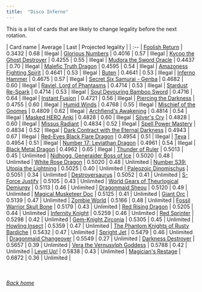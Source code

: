 ```yaml
---
title:  "Disco Inferno"
---
```


This is a list of cards that are likely to change legality before the next rotation.

| Card name | Average | Last | Projected legality |
| :-- |
[Foolish Return](https://db.ygoprodeck.com/card/?search=Foolish%20Return) | 0.3432 | 0.68 | Illegal |
[Glorious Numbers](https://db.ygoprodeck.com/card/?search=Glorious%20Numbers) | 0.4016 | 0.57 | Illegal |
[Kycoo the Ghost Destroyer](https://db.ygoprodeck.com/card/?search=Kycoo%20the%20Ghost%20Destroyer) | 0.4255 | 0.55 | Illegal |
[Mudora the Sword Oracle](https://db.ygoprodeck.com/card/?search=Mudora%20the%20Sword%20Oracle) | 0.4437 | 0.70 | Illegal |
[Malefic Truth Dragon](https://db.ygoprodeck.com/card/?search=Malefic%20Truth%20Dragon) | 0.4595 | 0.54 | Illegal |
[Amazoness Fighting Spirit](https://db.ygoprodeck.com/card/?search=Amazoness%20Fighting%20Spirit) | 0.4641 | 0.53 | Illegal |
[Buten](https://db.ygoprodeck.com/card/?search=Buten) | 0.4641 | 0.53 | Illegal |
[Inferno Hammer](https://db.ygoprodeck.com/card/?search=Inferno%20Hammer) | 0.4675 | 0.57 | Illegal |
[Secret Six Samurai - Genba](https://db.ygoprodeck.com/card/?search=Secret%20Six%20Samurai%20-%20Genba) | 0.4682 | 0.60 | Illegal |
[Raviel, Lord of Phantasms](https://db.ygoprodeck.com/card/?search=Raviel,%20Lord%20of%20Phantasms) | 0.4714 | 0.53 | Illegal |
[Stardust Re-Spark](https://db.ygoprodeck.com/card/?search=Stardust%20Re-Spark) | 0.4714 | 0.53 | Illegal |
[Soul Devouring Bamboo Sword](https://db.ygoprodeck.com/card/?search=Soul%20Devouring%20Bamboo%20Sword) | 0.4716 | 0.64 | Illegal |
[Instant Fusion](https://db.ygoprodeck.com/card/?search=Instant%20Fusion) | 0.4721 | 0.56 | Illegal |
[Piercing the Darkness](https://db.ygoprodeck.com/card/?search=Piercing%20the%20Darkness) | 0.4755 | 0.60 | Illegal |
[Humid Winds](https://db.ygoprodeck.com/card/?search=Humid%20Winds) | 0.4768 | 0.55 | Illegal |
[Mischief of the Gnomes](https://db.ygoprodeck.com/card/?search=Mischief%20of%20the%20Gnomes) | 0.4809 | 0.62 | Illegal |
[Archfiend's Awakening](https://db.ygoprodeck.com/card/?search=Archfiend's%20Awakening) | 0.4814 | 0.54 | Illegal |
[Masked HERO Anki](https://db.ygoprodeck.com/card/?search=Masked%20HERO%20Anki) | 0.4828 | 0.60 | Illegal |
[Silver's Cry](https://db.ygoprodeck.com/card/?search=Silver's%20Cry) | 0.4828 | 0.60 | Illegal |
[Missus Radiant](https://db.ygoprodeck.com/card/?search=Missus%20Radiant) | 0.4834 | 0.52 | Illegal |
[Spell Power Mastery](https://db.ygoprodeck.com/card/?search=Spell%20Power%20Mastery) | 0.4834 | 0.52 | Illegal |
[Dark Contract with the Eternal Darkness](https://db.ygoprodeck.com/card/?search=Dark%20Contract%20with%20the%20Eternal%20Darkness) | 0.4943 | 0.67 | Illegal |
[Red-Eyes Black Flare Dragon](https://db.ygoprodeck.com/card/?search=Red-Eyes%20Black%20Flare%20Dragon) | 0.4954 | 0.51 | Illegal |
[Teva](https://db.ygoprodeck.com/card/?search=Teva) | 0.4954 | 0.51 | Illegal |
[Number 17: Leviathan Dragon](https://db.ygoprodeck.com/card/?search=Number%2017:%20Leviathan%20Dragon) | 0.4961 | 0.54 | Illegal |
[Black Metal Dragon](https://db.ygoprodeck.com/card/?search=Black%20Metal%20Dragon) | 0.4962 | 0.65 | Illegal |
[Thunder of Ruler](https://db.ygoprodeck.com/card/?search=Thunder%20of%20Ruler) | 0.5013 | 0.45 | Unlimited |
[Nidhogg, Generaider Boss of Ice](https://db.ygoprodeck.com/card/?search=Nidhogg,%20Generaider%20Boss%20of%20Ice) | 0.5020 | 0.48 | Unlimited |
[White Rose Dragon](https://db.ygoprodeck.com/card/?search=White%20Rose%20Dragon) | 0.5020 | 0.48 | Unlimited |
[Number S39: Utopia the Lightning](https://db.ygoprodeck.com/card/?search=Number%20S39:%20Utopia%20the%20Lightning) | 0.5025 | 0.40 | Unlimited |
[Paleozoic Dinomischus](https://db.ygoprodeck.com/card/?search=Paleozoic%20Dinomischus) | 0.5051 | 0.34 | Unlimited |
[Destroyersaurus](https://db.ygoprodeck.com/card/?search=Destroyersaurus) | 0.5052 | 0.41 | Unlimited |
[S-Force Justify](https://db.ygoprodeck.com/card/?search=S-Force%20Justify) | 0.5105 | 0.43 | Unlimited |
[World Gears of Theurlogical Demiurgy](https://db.ygoprodeck.com/card/?search=World%20Gears%20of%20Theurlogical%20Demiurgy) | 0.5113 | 0.46 | Unlimited |
[Dragonmaid Sheou](https://db.ygoprodeck.com/card/?search=Dragonmaid%20Sheou) | 0.5120 | 0.49 | Unlimited |
[Magical Musketeer Doc](https://db.ygoprodeck.com/card/?search=Magical%20Musketeer%20Doc) | 0.5125 | 0.41 | Unlimited |
[Giant Orc](https://db.ygoprodeck.com/card/?search=Giant%20Orc) | 0.5139 | 0.47 | Unlimited |
[Zombie World](https://db.ygoprodeck.com/card/?search=Zombie%20World) | 0.5166 | 0.48 | Unlimited |
[Fossil Warrior Skull Bone](https://db.ygoprodeck.com/card/?search=Fossil%20Warrior%20Skull%20Bone) | 0.5179 | 0.43 | Unlimited |
[Red Rising Dragon](https://db.ygoprodeck.com/card/?search=Red%20Rising%20Dragon) | 0.5205 | 0.44 | Unlimited |
[Infernity Knight](https://db.ygoprodeck.com/card/?search=Infernity%20Knight) | 0.5259 | 0.46 | Unlimited |
[Red Sprinter](https://db.ygoprodeck.com/card/?search=Red%20Sprinter) | 0.5298 | 0.42 | Unlimited |
[Gem-Knight Zirconia](https://db.ygoprodeck.com/card/?search=Gem-Knight%20Zirconia) | 0.5305 | 0.45 | Unlimited |
[Howling Insect](https://db.ygoprodeck.com/card/?search=Howling%20Insect) | 0.5359 | 0.47 | Unlimited |
[The Phantom Knights of Rusty Bardiche](https://db.ygoprodeck.com/card/?search=The%20Phantom%20Knights%20of%20Rusty%20Bardiche) | 0.5432 | 0.47 | Unlimited |
[Spright Jet](https://db.ygoprodeck.com/card/?search=Spright%20Jet) | 0.5479 | 0.46 | Unlimited |
[Dragonmaid Changeover](https://db.ygoprodeck.com/card/?search=Dragonmaid%20Changeover) | 0.5549 | 0.27 | Unlimited |
[Darkness Destroyer](https://db.ygoprodeck.com/card/?search=Darkness%20Destroyer) | 0.5657 | 0.39 | Unlimited |
[Vera the Vernusylph Goddess](https://db.ygoprodeck.com/card/?search=Vera%20the%20Vernusylph%20Goddess) | 0.5788 | 0.42 | Unlimited |
[Level Up!](https://db.ygoprodeck.com/card/?search=Level%20Up!) | 0.5838 | 0.43 | Unlimited |
[Magician's Restage](https://db.ygoprodeck.com/card/?search=Magician's%20Restage) | 0.6872 | 0.36 | Unlimited |

<br>

###### [Back home](index)